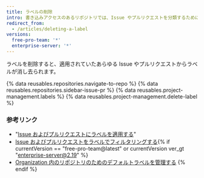 ```yaml
---
title: ラベルの削除
intro: 書き込みアクセスのあるリポジトリでは、Issue やプルリクエストを分類するために必要のないラベルを削除できます。
redirect_from:
  - /articles/deleting-a-label
versions:
  free-pro-team: '*'
  enterprise-server: '*'
---
```


ラベルを削除すると、適用されていたあらゆる Issue やプルリクエストからラベルが消し去られます。

{% data reusables.repositories.navigate-to-repo %}
{% data reusables.repositories.sidebar-issue-pr %}
{% data reusables.project-management.labels %}
{% data reusables.project-management.delete-label %}

### 参考リンク

- "[Issue およびプルリクエストにラベルを適用する](/articles/applying-labels-to-issues-and-pull-requests)"
- [Issue およびプルリクエストをラベルでフィルタリングする](/articles/filtering-issues-and-pull-requests-by-labels){% if currentVersion == "free-pro-team@latest" or currentVersion ver_gt "enterprise-server@2.19" %}
- [Organization 内のリポジトリのためのデフォルトラベルを管理する](/articles/managing-default-labels-for-repositories-in-your-organization)
{% endif %}
